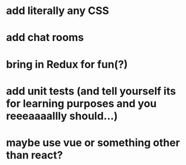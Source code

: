 # add literally any CSS
# add chat rooms
# bring in Redux for fun(?)
# add unit tests (and tell yourself its for learning purposes and you reeeaaaallly should...)
# maybe use vue or something other than react?
